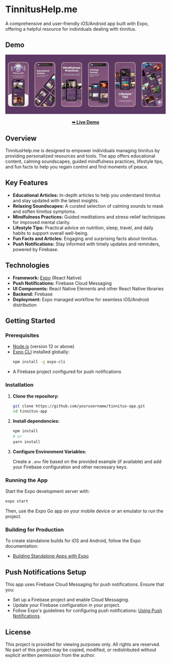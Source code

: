 # TinnitusHelp.me

A comprehensive and user-friendly iOS/Android app built with Expo, offering a helpful resource for individuals dealing with tinnitus.

## Demo

![Desktop Demo](/assets/screenshots/Banner.jpg "Desktop Demo")

<p align="center">
  <a href="https://www.TinnitusHelp.me/app"><strong>➥ Live Demo</strong></a>
</p>

## Overview

TinnitusHelp.me is designed to empower individuals managing tinnitus by providing personalized resources and tools. The app offers educational content, calming soundscapes, guided mindfulness practices, lifestyle tips, and fun facts to help you regain control and find moments of peace.

## Key Features

- **Educational Articles:** In-depth articles to help you understand tinnitus and stay updated with the latest insights.
- **Relaxing Soundscapes:** A curated selection of calming sounds to mask and soften tinnitus symptoms.
- **Mindfulness Practices:** Guided meditations and stress-relief techniques for improved mental clarity.
- **Lifestyle Tips:** Practical advice on nutrition, sleep, travel, and daily habits to support overall well-being.
- **Fun Facts and Articles:** Engaging and surprising facts about tinnitus.
- **Push Notifications:** Stay informed with timely updates and reminders, powered by Firebase.

## Technologies

- **Framework:** [Expo](https://expo.dev/) (React Native)
- **Push Notifications:** Firebase Cloud Messaging
- **UI Components:** React Native Elements and other React Native libraries
- **Backend:** Firebase
- **Deployment:** Expo managed workflow for seamless iOS/Android distribution

## Getting Started

### Prerequisites

- [Node.js](https://nodejs.org/) (version 12 or above)
- [Expo CLI](https://docs.expo.dev/workflow/expo-cli/) installed globally:
  ```bash
  npm install -g expo-cli
  ```
- A Firebase project configured for push notifications

### Installation

1. **Clone the repository:**

   ```bash
   git clone https://github.com/yourusername/tinnitus-app.git
   cd tinnitus-app
   ```

2. **Install dependencies:**

   ```bash
   npm install
   # or
   yarn install
   ```

3. **Configure Environment Variables:**

   Create a `.env` file based on the provided example (if available) and add your Firebase configuration and other necessary keys.

### Running the App

Start the Expo development server with:

```bash
expo start
```

Then, use the Expo Go app on your mobile device or an emulator to run the project.

### Building for Production

To create standalone builds for iOS and Android, follow the Expo documentation:

- [Building Standalone Apps with Expo](https://docs.expo.dev/build/introduction/)

## Push Notifications Setup

This app uses Firebase Cloud Messaging for push notifications. Ensure that you:

- Set up a Firebase project and enable Cloud Messaging.
- Update your Firebase configuration in your project.
- Follow Expo's guidelines for configuring push notifications: [Using Push Notifications](https://docs.expo.dev/push-notifications/overview/).

## License

This project is provided for viewing purposes only. All rights are reserved. No part of this project may be copied, modified, or redistributed without explicit written permission from the author.
